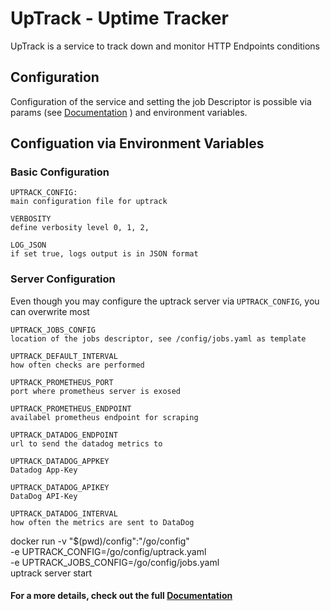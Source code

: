 UpTrack - Uptime Tracker
========================

UpTrack is a service to track down and monitor HTTP Endpoints conditions





## Configuration
Configuration of the service and setting the job Descriptor is possible via params (see [Documentation](docs/uptrack.md)	) and environment variables.

## Configuation via Environment Variables
### Basic Configuration
```
UPTRACK_CONFIG:
main configuration file for uptrack 

VERBOSITY
define verbosity level 0, 1, 2,

LOG_JSON
if set true, logs output is in JSON format
```

### Server Configuration
Even though you may configure the uptrack server via `UPTRACK_CONFIG`, you can overwrite most 

```
UPTRACK_JOBS_CONFIG
location of the jobs descriptor, see /config/jobs.yaml as template
   
UPTRACK_DEFAULT_INTERVAL
how often checks are performed
   
UPTRACK_PROMETHEUS_PORT
port where prometheus server is exosed

UPTRACK_PROMETHEUS_ENDPOINT
availabel prometheus endpoint for scraping
   
UPTRACK_DATADOG_ENDPOINT
url to send the datadog metrics to
   
UPTRACK_DATADOG_APPKEY
Datadog App-Key
   
UPTRACK_DATADOG_APIKEY
DataDog API-Key   

UPTRACK_DATADOG_INTERVAL
how often the metrics are sent to DataDog

```


docker run -v "$(pwd)/config":"/go/config" \
-e UPTRACK_CONFIG=/go/config/uptrack.yaml \
-e UPTRACK_JOBS_CONFIG=/go/config/jobs.yaml \
uptrack server start



#### For a more details, check out the full [Documentation](docs/uptrack.md)	

